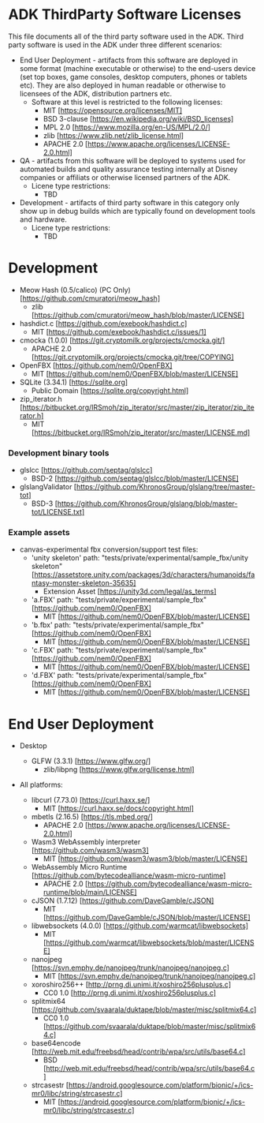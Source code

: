 # ADK ThirdParty Software Licenses

This file documents all of the third party software used in the ADK. Third party software is used in the ADK under three different scenarios:

* End User Deployment - artifacts from this software are deployed in some format (machine executable or otherwise) to the end-users device (set top boxes, game consoles, desktop computers, phones or tablets etc). They are also deployed in human readable or otherwise to licensees of the ADK, distribution partners etc.
    * Software at this level is restricted to the following licenses:
        * MIT [https://opensource.org/licenses/MIT]
        * BSD 3-clause [https://en.wikipedia.org/wiki/BSD_licenses]
        * MPL 2.0 [https://www.mozilla.org/en-US/MPL/2.0/]
        * zlib [https://www.zlib.net/zlib_license.html]
		* APACHE 2.0 [https://www.apache.org/licenses/LICENSE-2.0.html]
* QA - artifacts from this software will be deployed to systems used for automated builds and quality assurance testing internally at Disney companies or affiliats or otherwise licensed partners of the ADK.
    * Licene type restrictions:
        * TBD
* Development - artifacts of third party software in this category only show up in debug builds which are typically found on development tools and hardware.
    * Licene type restrictions:
        * TBD

# Development

* Meow Hash (0.5/calico) (PC Only) [https://github.com/cmuratori/meow_hash]
	* zlib [https://github.com/cmuratori/meow_hash/blob/master/LICENSE] 
* hashdict.c [https://github.com/exebook/hashdict.c]
    * MIT [https://github.com/exebook/hashdict.c/issues/1]
* cmocka (1.0.0) [https://git.cryptomilk.org/projects/cmocka.git/]
    * APACHE 2.0 [https://git.cryptomilk.org/projects/cmocka.git/tree/COPYING]
* OpenFBX [https://github.com/nem0/OpenFBX]
    * MIT [https://github.com/nem0/OpenFBX/blob/master/LICENSE]
* SQLite (3.34.1) [https://sqlite.org]
    * Public Domain [https://sqlite.org/copyright.html]
* zip_iterator.h [https://bitbucket.org/IRSmoh/zip_iterator/src/master/zip_iterator/zip_iterator.h]
    * MIT [https://bitbucket.org/IRSmoh/zip_iterator/src/master/LICENSE.md]
	
### Development binary tools

* glslcc [https://github.com/septag/glslcc]
    * BSD-2 [https://github.com/septag/glslcc/blob/master/LICENSE]
* glslangValidator [https://github.com/KhronosGroup/glslang/tree/master-tot]
    * BSD-3 [https://github.com/KhronosGroup/glslang/blob/master-tot/LICENSE.txt]

### Example assets
* canvas-experimental fbx conversion/support test files:
    * 'unity skeleton' path: "tests/private/experimental/sample_fbx/unity skeleton" [https://assetstore.unity.com/packages/3d/characters/humanoids/fantasy-monster-skeleton-35635]
        * Extension Asset [https://unity3d.com/legal/as_terms]
    * 'a.FBX' path: "tests/private/experimental/sample_fbx" [https://github.com/nem0/OpenFBX]
        * MIT [https://github.com/nem0/OpenFBX/blob/master/LICENSE]
    * 'b.fbx' path: "tests/private/experimental/sample_fbx" [https://github.com/nem0/OpenFBX]
        * MIT [https://github.com/nem0/OpenFBX/blob/master/LICENSE]
    * 'c.FBX' path: "tests/private/experimental/sample_fbx" [https://github.com/nem0/OpenFBX]
        * MIT [https://github.com/nem0/OpenFBX/blob/master/LICENSE]
    * 'd.FBX' path: "tests/private/experimental/sample_fbx" [https://github.com/nem0/OpenFBX]
        * MIT [https://github.com/nem0/OpenFBX/blob/master/LICENSE]

# End User Deployment
* Desktop
    * GLFW (3.3.1) [https://www.glfw.org/]
		* zlib/libpng [https://www.glfw.org/license.html]

* All platforms:
	* libcurl (7.73.0) [https://curl.haxx.se/]
		* MIT [https://curl.haxx.se/docs/copyright.html]
	* mbetls (2.16.5) [https://tls.mbed.org/]
		* APACHE 2.0 [https://www.apache.org/licenses/LICENSE-2.0.html]
    * Wasm3 WebAssembly interpreter [https://github.com/wasm3/wasm3]
        * MIT [https://github.com/wasm3/wasm3/blob/master/LICENSE] 
    * WebAssembly Micro Runtime [https://github.com/bytecodealliance/wasm-micro-runtime]
        * APACHE 2.0 [https://github.com/bytecodealliance/wasm-micro-runtime/blob/main/LICENSE]
    * cJSON (1.7.12) [https://github.com/DaveGamble/cJSON]
        * MIT [https://github.com/DaveGamble/cJSON/blob/master/LICENSE]
    * libwebsockets (4.0.0) [https://github.com/warmcat/libwebsockets]
	    * MIT [https://github.com/warmcat/libwebsockets/blob/master/LICENSE]
    * nanojpeg [https://svn.emphy.de/nanojpeg/trunk/nanojpeg/nanojpeg.c]
        * MIT [https://svn.emphy.de/nanojpeg/trunk/nanojpeg/nanojpeg.c]
    * xoroshiro256++ [http://prng.di.unimi.it/xoshiro256plusplus.c]
        * CC0 1.0 [http://prng.di.unimi.it/xoshiro256plusplus.c]
    * splitmix64 [https://github.com/svaarala/duktape/blob/master/misc/splitmix64.c]
        * CC0 1.0 [https://github.com/svaarala/duktape/blob/master/misc/splitmix64.c]
    * base64encode [http://web.mit.edu/freebsd/head/contrib/wpa/src/utils/base64.c]
        * BSD [http://web.mit.edu/freebsd/head/contrib/wpa/src/utils/base64.c]
    * strcasestr [https://android.googlesource.com/platform/bionic/+/ics-mr0/libc/string/strcasestr.c]
        * MIT [https://android.googlesource.com/platform/bionic/+/ics-mr0/libc/string/strcasestr.c]
